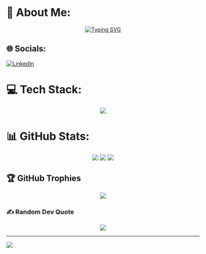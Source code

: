 # 💫 About Me:
<div align="center">
  <a href="https://github.com/ziyanchasmawala">
    <img src="https://readme-typing-svg.herokuapp.com?font=Fira+Code&size=24&duration=3000&pause=1000&color=33CC33&center=true&vCenter=true&width=435&lines=Hi+Welcome+to+my+GitHub+profile!;I'm+targeting+MERN+stack+mastery+and+making+progress+every+day!;My+keyboard+is+my+playground,+and+I'm+always+leveling+up+my+skills!" alt="Typing SVG" />
  </a>
</div>

## 🌐 Socials:
[![LinkedIn](https://img.shields.io/badge/LinkedIn-%230077B5.svg?logo=linkedin&logoColor=white)](https://linkedin.com/in/https://www.linkedin.com/in/ziyan-chasmawala-4658b8239/) 

# 💻 Tech Stack:
<div align="center">
  <img src="https://skillicons.dev/icons?i=python,java,c,javascript,kotlin,css,html,aws,react,express,jwt,nodejs,tailwindcss,vite,zod,mongodb,mysql,figma,numpy,pandas,scikit-learn,matplotlib" />
</div>

# 📊 GitHub Stats:
<div align="center">
  <img src="https://github-readme-stats.vercel.app/api?username=ziyanchasmawala&theme=dark&hide_border=false&include_all_commits=false&count_private=false" />
  <img src="https://github-readme-streak-stats.herokuapp.com/?user=ziyanchasmawala&theme=dark&hide_border=false" />
  <img src="https://github-readme-stats.vercel.app/api/top-langs/?username=ziyanchasmawala&theme=dark&hide_border=false&include_all_commits=false&count_private=false&layout=compact" />
</div>

## 🏆 GitHub Trophies
<div align="center">
  <img src="https://github-profile-trophy.vercel.app/?username=ziyanchasmawala&theme=dark&no-frame=false&no-bg=false&margin-w=4" />
</div>

### ✍️ Random Dev Quote
<div align="center">
  <img src="https://quotes-github-readme.vercel.app/api?type=horizontal&theme=radical" />
</div>

---
[![](https://visitcount.itsvg.in/api?id=ziyanchasmawala&icon=0&color=0)](https://visitcount.itsvg.in)
